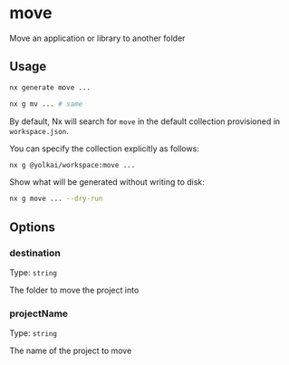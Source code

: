 # move

Move an application or library to another folder

## Usage

```bash
nx generate move ...
```

```bash
nx g mv ... # same
```

By default, Nx will search for `move` in the default collection provisioned in `workspace.json`.

You can specify the collection explicitly as follows:

```bash
nx g @yolkai/workspace:move ...
```

Show what will be generated without writing to disk:

```bash
nx g move ... --dry-run
```

## Options

### destination

Type: `string`

The folder to move the project into

### projectName

Type: `string`

The name of the project to move
